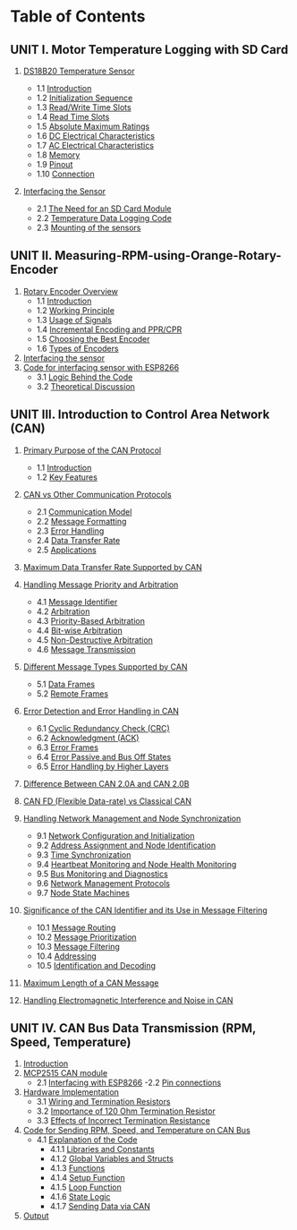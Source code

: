 # Table of Contents

## UNIT I. **Motor Temperature Logging with SD Card**
1. [DS18B20 Temperature Sensor](https://github.com/KetanMe/Aquiring-Motor-Tempreature/blob/main/README.md#1-ds18b20-temperature-sensor)
   - 1.1 [Introduction](https://github.com/KetanMe/Aquiring-Motor-Tempreature/blob/main/README.md#introduction)
   - 1.2 [Initialization Sequence](https://github.com/KetanMe/Aquiring-Motor-Tempreature/blob/main/README.md#initialization-sequence)
   - 1.3 [Read/Write Time Slots](https://github.com/KetanMe/Aquiring-Motor-Tempreature/blob/main/README.md#read-time-slots)
   - 1.4 [Read Time Slots](https://github.com/KetanMe/Aquiring-Motor-Tempreature/blob/main/README.md#read-time-slots)
   - 1.5 [Absolute Maximum Ratings](https://github.com/KetanMe/Aquiring-Motor-Tempreature/blob/main/README.md#absolute-maximum-ratings)
   - 1.6 [DC Electrical Characteristics](https://github.com/KetanMe/Aquiring-Motor-Tempreature/blob/main/README.md#absolute-maximum-ratings)
   - 1.7 [AC Electrical Characteristics](https://github.com/KetanMe/Aquiring-Motor-Tempreature/blob/main/README.md#absolute-maximum-ratings)
   - 1.8 [Memory](https://github.com/KetanMe/Aquiring-Motor-Tempreature/blob/main/README.md#absolute-maximum-ratings)
   - 1.9 [Pinout](https://github.com/KetanMe/Aquiring-Motor-Tempreature/blob/main/README.md#absolute-maximum-ratings)
   - 1.10 [Connection](https://github.com/KetanMe/Aquiring-Motor-Tempreature/blob/main/README.md#absolute-maximum-ratings)

2. [Interfacing the Sensor](https://github.com/KetanMe/Aquiring-Motor-Tempreature/blob/main/README.md#2-interfacing-the-sensor)
   - 2.1 [The Need for an SD Card Module](https://github.com/KetanMe/Aquiring-Motor-Tempreature/blob/main/README.md#21-the-need-for-an-sd-card-module)
   - 2.2 [Temperature Data Logging Code](https://github.com/KetanMe/Aquiring-Motor-Tempreature/blob/main/README.md#22-temperature-data-logging-code)
   - 2.3 [Mounting of the sensors](https://github.com/KetanMe/Aquiring-Motor-Tempreature/blob/main/README.md#23-mounting-of-the-sensors)
  
     


## UNIT II. **Measuring-RPM-using-Orange-Rotary-Encoder**

1. [Rotary Encoder Overview](https://github.com/KetanMe/Measuring-RPM-using-Orange-Rotary-Encoder/edit/main/README.md#1-rotary-encoder-overview)
   - 1.1 [Introduction](https://github.com/KetanMe/Measuring-RPM-using-Orange-Rotary-Encoder/edit/main/README.md#introduction)
   - 1.2 [Working Principle](https://github.com/KetanMe/Measuring-RPM-using-Orange-Rotary-Encoder/edit/main/README.md#working-principle)
   - 1.3 [Usage of Signals](https://github.com/KetanMe/Measuring-RPM-using-Orange-Rotary-Encoder/edit/main/README.md#usage-of-signals)
   - 1.4 [Incremental Encoding and PPR/CPR](https://github.com/KetanMe/Measuring-RPM-using-Orange-Rotary-Encoder/edit/main/README.md#incremental-encoding-and-pprcpr)
   - 1.5 [Choosing the Best Encoder](https://github.com/KetanMe/Measuring-RPM-using-Orange-Rotary-Encoder/edit/main/README.md#choosing-the-best-encoder)
   - 1.6 [Types of Encoders](https://github.com/KetanMe/Measuring-RPM-using-Orange-Rotary-Encoder/edit/main/README.md#types-of-encoders)
2. [Interfacing the sensor](https://github.com/KetanMe/Measuring-RPM-using-Orange-Rotary-Encoder/edit/main/README.md#2-interfacing-the-sensor)
3. [Code for interfacing sensor with ESP8266](https://github.com/KetanMe/Measuring-RPM-using-Orange-Rotary-Encoder/blob/main/Orange_enoder_RPM_Esp8266.ino)
   - 3.1 [Logic Behind the Code](https://github.com/KetanMe/Measuring-RPM-using-Orange-Rotary-Encoder/edit/main/README.md#logic-behind-the-code)
   - 3.2 [Theoretical Discussion](https://github.com/KetanMe/Measuring-RPM-using-Orange-Rotary-Encoder/edit/main/README.md#theoretical-discussion)
  
## UNIT III. **Introduction to Control Area Network (CAN)**

1. [Primary Purpose of the CAN Protocol](https://github.com/KetanMe/Introduction-to-Control-Area-Network-CAN-/tree/main?tab=readme-ov-file#primary-purpose-of-the-can-protocol)
   - 1.1 [Introduction](#introduction-to-the-can-protocol)
   - 1.2 [Key Features](https://github.com/KetanMe/Introduction-to-Control-Area-Network-CAN-/tree/main?tab=readme-ov-file#key-features-of-the-can-protocol)

2. [CAN vs Other Communication Protocols](https://github.com/KetanMe/Introduction-to-Control-Area-Network-CAN-/tree/main?tab=readme-ov-file#can-vs-other-communication-protocols-such-as-uart-or-spi)
   - 2.1 [Communication Model](#communication-model)
   - 2.2 [Message Formatting](#message-formatting)
   - 2.3 [Error Handling](#error-handling)
   - 2.4 [Data Transfer Rate](#data-transfer-rate)
   - 2.5 [Applications](#applications)

3. [Maximum Data Transfer Rate Supported by CAN](https://github.com/KetanMe/Introduction-to-Control-Area-Network-CAN-/tree/main?tab=readme-ov-file#maximum-data-transfer-rate-supported-by-the-can-protocol)

4. [Handling Message Priority and Arbitration](https://github.com/KetanMe/Introduction-to-Control-Area-Network-CAN-/tree/main?tab=readme-ov-file#maximum-data-transfer-rate-supported-by-the-can-protocol)
   - 4.1 [Message Identifier](#message-identifier)
   - 4.2 [Arbitration](#arbitration)
   - 4.3 [Priority-Based Arbitration](#priority-based-arbitration)
   - 4.4 [Bit-wise Arbitration](#bit-wise-arbitration)
   - 4.5 [Non-Destructive Arbitration](#non-destructive-arbitration)
   - 4.6 [Message Transmission](#message-transmission)

5. [Different Message Types Supported by CAN](https://github.com/KetanMe/Introduction-to-Control-Area-Network-CAN-/tree/main?tab=readme-ov-file#maximum-data-transfer-rate-supported-by-the-can-protocol)
   - 5.1 [Data Frames](#data-frames)
   - 5.2 [Remote Frames](#remote-frames)

6. [Error Detection and Error Handling in CAN](https://github.com/KetanMe/Introduction-to-Control-Area-Network-CAN-/tree/main?tab=readme-ov-file#maximum-data-transfer-rate-supported-by-the-can-protocol)
   - 6.1 [Cyclic Redundancy Check (CRC)](#cyclic-redundancy-check-crc)
   - 6.2 [Acknowledgment (ACK)](#acknowledgment-ack)
   - 6.3 [Error Frames](#error-frames)
   - 6.4 [Error Passive and Bus Off States](#error-passive-and-bus-off-states)
   - 6.5 [Error Handling by Higher Layers](#error-handling-by-higher-layers)

7. [Difference Between CAN 2.0A and CAN 2.0B](https://github.com/KetanMe/Introduction-to-Control-Area-Network-CAN-/tree/main?tab=readme-ov-file#difference-between-can-20a-and-can-20b)

8. [CAN FD (Flexible Data-rate) vs Classical CAN](https://github.com/KetanMe/Introduction-to-Control-Area-Network-CAN-/tree/main?tab=readme-ov-file#can-fd-flexible-data-rate-vs-classical-can)

9. [Handling Network Management and Node Synchronization](https://github.com/KetanMe/Introduction-to-Control-Area-Network-CAN-/tree/main?tab=readme-ov-file#handling-network-management-and-node-synchronization)
   - 9.1 [Network Configuration and Initialization](#network-configuration-and-initialization)
   - 9.2 [Address Assignment and Node Identification](#address-assignment-and-node-identification)
   - 9.3 [Time Synchronization](#time-synchronization)
   - 9.4 [Heartbeat Monitoring and Node Health Monitoring](#heartbeat-monitoring-and-node-health-monitoring)
   - 9.5 [Bus Monitoring and Diagnostics](#bus-monitoring-and-diagnostics)
   - 9.6 [Network Management Protocols](#network-management-protocols)
   - 9.7 [Node State Machines](#node-state-machines)

10. [Significance of the CAN Identifier and its Use in Message Filtering](https://github.com/KetanMe/Introduction-to-Control-Area-Network-CAN-/tree/main?tab=readme-ov-file#significance-of-the-can-identifier-and-its-use-in-message-filtering)
    - 10.1 [Message Routing](#message-routing)
    - 10.2 [Message Prioritization](#message-prioritization)
    - 10.3 [Message Filtering](#message-filtering)
    - 10.4 [Addressing](#addressing)
    - 10.5 [Identification and Decoding](#identification-and-decoding)

11. [Maximum Length of a CAN Message](https://github.com/KetanMe/Introduction-to-Control-Area-Network-CAN-/tree/main?tab=readme-ov-file#maximum-length-of-a-can-message)

12. [Handling Electromagnetic Interference and Noise in CAN](https://github.com/KetanMe/Introduction-to-Control-Area-Network-CAN-/tree/main?tab=readme-ov-file#electromagnetic-interference-and-noise-in-can)

## UNIT IV. **CAN Bus Data Transmission (RPM, Speed, Temperature)**
1. [Introduction](https://github.com/KetanMe/RPM-speed-and-tempreature-sending-using-CAN/tree/main?tab=readme-ov-file#introduction)
2. [MCP2515 CAN module](https://github.com/KetanMe/RPM-speed-and-tempreature-sending-using-CAN/tree/main?tab=readme-ov-file#mcp2515-can-module)
    - 2.1 [Interfacing with ESP8266](https://github.com/KetanMe/RPM-speed-and-tempreature-sending-using-CAN/tree/main?tab=readme-ov-file#interfacing-with-esp8266)
        -2.2  [Pin connections](https://github.com/KetanMe/RPM-speed-and-tempreature-sending-using-CAN/tree/main?tab=readme-ov-file#interfacing-with-esp8266)
3. [Hardware Implementation](https://github.com/KetanMe/RPM-speed-and-tempreature-sending-using-CAN/tree/main?tab=readme-ov-file#interfacing-with-esp8266)
    - 3.1 [Wiring and Termination Resistors](https://github.com/KetanMe/RPM-speed-and-tempreature-sending-using-CAN/tree/main?tab=readme-ov-file#wiring-and-termination-resistors)
    - 3.2 [Importance of 120 Ohm Termination Resistor](https://github.com/KetanMe/RPM-speed-and-tempreature-sending-using-CAN/tree/main?tab=readme-ov-file#importance-of-120-ohm-termination-resistor)
    - 3.3 [Effects of Incorrect Termination Resistance](https://github.com/KetanMe/RPM-speed-and-tempreature-sending-using-CAN/tree/main?tab=readme-ov-file#effects-of-incorrect-termination-resistance)
4. [Code for Sending RPM, Speed, and Temperature on CAN Bus](https://github.com/KetanMe/RPM-speed-and-tempreature-sending-using-CAN/tree/main?tab=readme-ov-file#code-for-sending-rpm-speed-and-tempreature-on-can-bus)
    - 4.1 [Explanation of the Code](https://github.com/KetanMe/RPM-speed-and-tempreature-sending-using-CAN/tree/main?tab=readme-ov-file#explaination-of-the-code)
        - 4.1.1 [Libraries and Constants](#1-libraries-and-constants)
        - 4.1.2 [Global Variables and Structs](#2-global-variables-and-structs)
        - 4.1.3 [Functions](#3-functions)
        - 4.1.4 [Setup Function](#4-setup-function)
        - 4.1.5  [Loop Function](#5-loop-function)
        - 4.1.6 [State Logic](#6-state-logic)
        - 4.1.7 [Sending Data via CAN](#7-sending-data-via-can)
5. [Output](https://github.com/KetanMe/RPM-speed-and-tempreature-sending-using-CAN/tree/main?tab=readme-ov-file#explaination-of-the-code)
   

